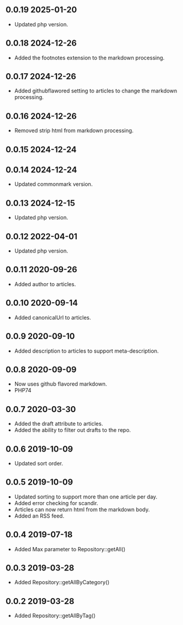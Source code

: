 ## 0.0.19 2025-01-20
* Updated php version.

## 0.0.18 2024-12-26
* Added the footnotes extension to the markdown processing.

## 0.0.17 2024-12-26
* Added githubflawored setting to articles to change the markdown processing.

## 0.0.16 2024-12-26
* Removed strip html from markdown processing.

## 0.0.15 2024-12-24

## 0.0.14 2024-12-24
* Updated commonmark version.

## 0.0.13 2024-12-15
* Updated php version.

## 0.0.12 2022-04-01
* Updated php version.

## 0.0.11 2020-09-26
* Added author to articles.

## 0.0.10 2020-09-14
* Added canonicalUrl to articles.

## 0.0.9 2020-09-10
* Added description to articles to support meta-description.

## 0.0.8 2020-09-09
* Now uses github flavored markdown.
* PHP74

## 0.0.7 2020-03-30
* Added the draft attribute to articles.
* Added the ability to filter out drafts to the repo.

## 0.0.6 2019-10-09
* Updated sort order.

## 0.0.5 2019-10-09

* Updated sorting to support more than one article per day.
* Added error checking for scandir.
* Articles can now return html from the markdown body.
* Added an RSS feed.

## 0.0.4 2019-07-18

* Added Max parameter to Repository::getAll()

## 0.0.3 2019-03-28

* Added Repository::getAllByCategory()

## 0.0.2 2019-03-28

* Added Repository::getAllByTag()
